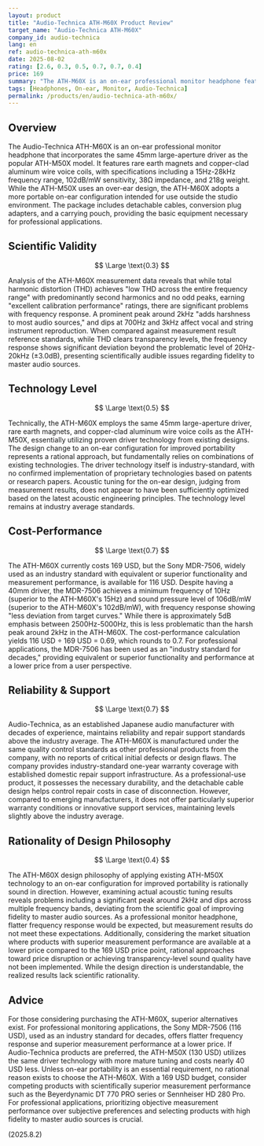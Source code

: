 ```yaml
---
layout: product
title: "Audio-Technica ATH-M60X Product Review"
target_name: "Audio-Technica ATH-M60X"
company_id: audio-technica
lang: en
ref: audio-technica-ath-m60x
date: 2025-08-02
rating: [2.6, 0.3, 0.5, 0.7, 0.7, 0.4]
price: 169
summary: "The ATH-M60X is an on-ear professional monitor headphone featuring the company's 45mm driver, but exhibits significant frequency response issues with a prominent peak around 2kHz and dips at 700Hz and 3kHz. At 169 USD, competing products with equivalent or superior performance are available at a lower price, resulting in a challenging cost-performance position."
tags: [Headphones, On-ear, Monitor, Audio-Technica]
permalink: /products/en/audio-technica-ath-m60x/
---
```


## Overview

The Audio-Technica ATH-M60X is an on-ear professional monitor headphone that incorporates the same 45mm large-aperture driver as the popular ATH-M50X model. It features rare earth magnets and copper-clad aluminum wire voice coils, with specifications including a 15Hz-28kHz frequency range, 102dB/mW sensitivity, 38Ω impedance, and 218g weight. While the ATH-M50X uses an over-ear design, the ATH-M60X adopts a more portable on-ear configuration intended for use outside the studio environment. The package includes detachable cables, conversion plug adapters, and a carrying pouch, providing the basic equipment necessary for professional applications.

## Scientific Validity

$$ \Large \text{0.3} $$

Analysis of the ATH-M60X measurement data reveals that while total harmonic distortion (THD) achieves "low THD across the entire frequency range" with predominantly second harmonics and no odd peaks, earning "excellent calibration performance" ratings, there are significant problems with frequency response. A prominent peak around 2kHz "adds harshness to most audio sources," and dips at 700Hz and 3kHz affect vocal and string instrument reproduction. When compared against measurement result reference standards, while THD clears transparency levels, the frequency response shows significant deviation beyond the problematic level of 20Hz-20kHz (±3.0dB), presenting scientifically audible issues regarding fidelity to master audio sources.

## Technology Level

$$ \Large \text{0.5} $$

Technically, the ATH-M60X employs the same 45mm large-aperture driver, rare earth magnets, and copper-clad aluminum wire voice coils as the ATH-M50X, essentially utilizing proven driver technology from existing designs. The design change to an on-ear configuration for improved portability represents a rational approach, but fundamentally relies on combinations of existing technologies. The driver technology itself is industry-standard, with no confirmed implementation of proprietary technologies based on patents or research papers. Acoustic tuning for the on-ear design, judging from measurement results, does not appear to have been sufficiently optimized based on the latest acoustic engineering principles. The technology level remains at industry average standards.

## Cost-Performance

$$ \Large \text{0.7} $$

The ATH-M60X currently costs 169 USD, but the Sony MDR-7506, widely used as an industry standard with equivalent or superior functionality and measurement performance, is available for 116 USD. Despite having a 40mm driver, the MDR-7506 achieves a minimum frequency of 10Hz (superior to the ATH-M60X's 15Hz) and sound pressure level of 106dB/mW (superior to the ATH-M60X's 102dB/mW), with frequency response showing "less deviation from target curves." While there is approximately 5dB emphasis between 2500Hz-5000Hz, this is less problematic than the harsh peak around 2kHz in the ATH-M60X. The cost-performance calculation yields 116 USD ÷ 169 USD = 0.69, which rounds to 0.7. For professional applications, the MDR-7506 has been used as an "industry standard for decades," providing equivalent or superior functionality and performance at a lower price from a user perspective.

## Reliability & Support

$$ \Large \text{0.7} $$

Audio-Technica, as an established Japanese audio manufacturer with decades of experience, maintains reliability and repair support standards above the industry average. The ATH-M60X is manufactured under the same quality control standards as other professional products from the company, with no reports of critical initial defects or design flaws. The company provides industry-standard one-year warranty coverage with established domestic repair support infrastructure. As a professional-use product, it possesses the necessary durability, and the detachable cable design helps control repair costs in case of disconnection. However, compared to emerging manufacturers, it does not offer particularly superior warranty conditions or innovative support services, maintaining levels slightly above the industry average.

## Rationality of Design Philosophy

$$ \Large \text{0.4} $$

The ATH-M60X design philosophy of applying existing ATH-M50X technology to an on-ear configuration for improved portability is rationally sound in direction. However, examining actual acoustic tuning results reveals problems including a significant peak around 2kHz and dips across multiple frequency bands, deviating from the scientific goal of improving fidelity to master audio sources. As a professional monitor headphone, flatter frequency response would be expected, but measurement results do not meet these expectations. Additionally, considering the market situation where products with superior measurement performance are available at a lower price compared to the 169 USD price point, rational approaches toward price disruption or achieving transparency-level sound quality have not been implemented. While the design direction is understandable, the realized results lack scientific rationality.

## Advice

For those considering purchasing the ATH-M60X, superior alternatives exist. For professional monitoring applications, the Sony MDR-7506 (116 USD), used as an industry standard for decades, offers flatter frequency response and superior measurement performance at a lower price. If Audio-Technica products are preferred, the ATH-M50X (130 USD) utilizes the same driver technology with more mature tuning and costs nearly 40 USD less. Unless on-ear portability is an essential requirement, no rational reason exists to choose the ATH-M60X. With a 169 USD budget, consider competing products with scientifically superior measurement performance such as the Beyerdynamic DT 770 PRO series or Sennheiser HD 280 Pro. For professional applications, prioritizing objective measurement performance over subjective preferences and selecting products with high fidelity to master audio sources is crucial.

(2025.8.2)
